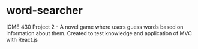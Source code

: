 # word-searcher
IGME 430 Project 2 - A novel game where users guess words based on information about them. Created to test knowledge and application of MVC with React.js
